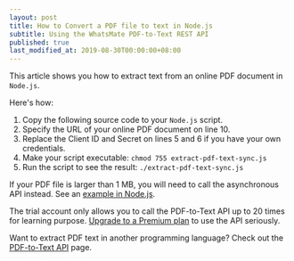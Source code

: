 ```yaml
---
layout: post
title: How to Convert a PDF file to text in Node.js
subtitle: Using the WhatsMate PDF-to-Text REST API
published: true
last_modified_at: 2019-08-30T00:00:00+08:00
---
```


This article shows you how to extract text from an online PDF document in `Node.js`.


Here's how:

1. Copy the following source code to your `Node.js` script.  <script src="https://gist.github.com/whatsmate/029ea4925c99b72eb881fb65596d7ece.js"></script>
2. Specify the URL of your online PDF document on line 10.
3. Replace the Client ID and Secret on lines 5 and 6 if you have your own credentials.
6. Make your script executable: `chmod 755 extract-pdf-text-sync.js`
7. Run the script to see the result: `./extract-pdf-text-sync.js`


If your PDF file is larger than 1 MB, you will need to call the asynchronous API instead. See an <a href="https://github.com/whatsmate/pdf-demos/tree/master/nodejs">example in Node.js</a>.



The trial account only allows you to call the PDF-to-Text API up to 20 times for learning purpose. [Upgrade to a Premium plan](https://www.whatsmate.net/pdf-api-subscribe.html) to use the API seriously.


Want to extract PDF text in another programming language? Check out the [PDF-to-Text API](https://www.whatsmate.net/pdf-to-text-api.html) page.


<br>
<script async src="//pagead2.googlesyndication.com/pagead/js/adsbygoogle.js"></script>
<ins class="adsbygoogle"
     style="display:inline-block;width:728px;height:90px"
     data-ad-client="ca-pub-7383487179928477"
     data-ad-slot="6959057004"></ins>
<script>
(adsbygoogle = window.adsbygoogle || []).push({});
</script>
<br>

